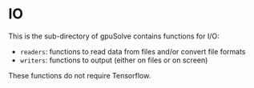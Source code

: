 # IO

This is the sub-directory of gpuSolve contains functions for I/O:

* `readers`: functions to read data from files and/or convert file formats
* `writers`: functions to output (either on files or on screen)


These functions do not require Tensorflow.
